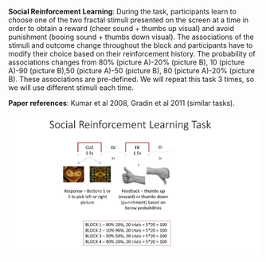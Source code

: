 
**Social Reinforcement Learning**: During the task, participants learn to choose one of the two fractal stimuli presented on the screen at a time in order to obtain a reward (cheer sound + thumbs up visual) and avoid punishment (booing sound + thumbs down visual). The associations of the stimuli and outcome change throughout the block and participants have to modify their choice based on their reinforcement history. The probability of associations changes from 80% (picture A)-20% (picture B), 10 (picture A)-90 (picture B),50 (picture A)-50 (picture B), 80 (picture A)-20% (picture B). These associations are pre-defined. We will repeat this task 3 times, so we will use different stimuli each time.

**Paper references**: Kumar et al 2008, Gradin et al 2011 (similar tasks).

![](trial-explain.jpg)
